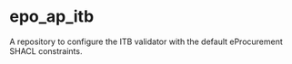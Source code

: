 # epo_ap_itb
A repository to configure the ITB validator with the default eProcurement SHACL constraints. 
